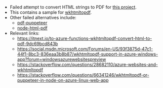 * Failed attempt to convert HTML strings to PDF for [this project](https://github.com/FongYoong/oasis-sib-worship).
* This contains a sample for [wkhtmltopdf](https://www.npmjs.com/package/wkhtmltopdf).
* Other failed alternatives include:
    * [pdf-puppeteer](https://www.npmjs.com/package/pdf-puppeteer)
    * [node-html-pdf](https://www.npmjs.com/package/html-pdf?activeTab=readme)
* Relevant links:
    * https://itnext.io/to-azure-functions-wkhtmltopdf-convert-html-to-pdf-9dc69bcd843b
    * https://social.msdn.microsoft.com/Forums/en-US/93f3875d-47c1-44f1-8bc3-836eaa3b8b87/wkhtmltopdf-support-in-azure-windows-app?forum=windowsazurewebsitespreview
    * https://stackoverflow.com/questions/28682110/azure-websites-and-wkhtmltopdf
    * https://stackoverflow.com/questions/66341246/wkhtmltopdf-or-puppeteer-in-node-on-azure-linux-web-app